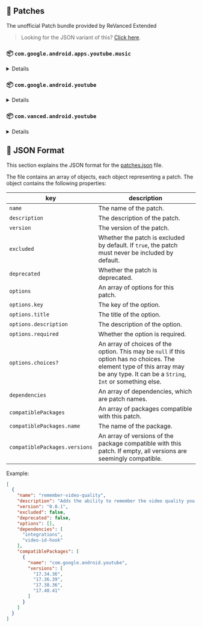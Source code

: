 ## 🧩 Patches

The unofficial Patch bundle provided by ReVanced Extended

> Looking for the JSON variant of this? [Click here](patches.json).

### 📦 `com.google.android.apps.youtube.music`
<details>

| 💊 Patch | 📜 Description | 🏹 Target Version |
|:--------:|:--------------:|:-----------------:|
| `minimized-playback-music` | Enables minimized playback on Kids music. | 5.29.52 |
| `tasteBuilder-remover` | Removes the "Tell us which artists you like" card from the home screen. | 5.29.52 |
| `hide-get-premium` | Removes all "Get Premium" evidences from the avatar menu. | 5.29.52 |
| `custom-branding-music-red` | Changes the YouTube Music launcher icon to your choice (defaults to ReVanced Red). | all |
| `custom-branding-music-revancify` | Changes the YouTube Music launcher icon to your choice (Revancify). | all |
| `compact-header` | Hides the music category bar at the top of the homepage. | 5.29.52 |
| `upgrade-button-remover` | Removes the upgrade tab from the pivot bar. | 5.29.52 |
| `background-play` | Enables playing music in the background. | 5.29.52 |
| `music-microg-support` | Allows YouTube Music ReVanced to run without root and under a different package name. | 5.29.52 |
| `custom-package-name-music` | Allows ReVanced Extended Music to run under a different package name than ReVanced Music (NON-ROOT users only!). | 5.29.52 |
| `music-video-ads` | Removes ads in the music player. | 5.29.52 |
| `codecs-unlock` | Adds more audio codec options. The new audio codecs usually result in better audio quality. | 5.29.52 |
| `exclusive-audio-playback` | Enables the option to play music without video. | 5.29.52 |
| `tablet-mode` | Unlocks landscape mode. | 5.29.52 |
| `black-navbar` | Sets the navigation bar color to black. | 5.29.52 |
</details>

### 📦 `com.google.android.youtube`
<details>

| 💊 Patch | 📜 Description | 🏹 Target Version |
|:--------:|:--------------:|:-----------------:|
| `swipe-controls` | Adds volume and brightness swipe controls. | 17.40.41 |
| `overlay-buttons` | Add overlay buttons for YouTube - copy, copy with timestamp, repeat, download. | 17.40.41 |
| `overlay-buttons-alternative-icon` | Use alternative Icons for the overlay buttons. | 17.40.41 |
| `seekbar-tapping` | Enables tap-to-seek on the seekbar of the video player. | 17.40.41 |
| `disable-create-button` | Hides the create button in the navigation bar. | 17.40.41 |
| `hide-cast-button` | Hides the cast button in the video player. | all |
| `return-youtube-dislike` | Shows the dislike count of videos using the Return YouTube Dislike API. | 17.40.41 |
| `hide-autoplay-button` | Hides the autoplay button in the video player. | 17.40.41 |
| `hide-captions-button` | Hides the captions button in the video player. | 17.40.41 |
| `disable-startup-shorts-player` | Disables playing YouTube Shorts when launching YouTube. | 17.40.41 |
| `custom-branding-icon-red` | Changes the YouTube launcher icon to your choice (defaults to ReVanced Red). | all |
| `custom-branding-icon-blue` | Changes the YouTube launcher icon to your choice (ReVanced Blue). | all |
| `custom-branding-icon-revancify` | Changes the YouTube launcher icon to your choice (Revancify). | all |
| `custom-branding-name` | Changes the YouTube launcher name to your choice (defaults to ReVanced Extended). | all |
| `amoled` | Enables pure black theme. | all |
| `materialyou` | Enables MaterialYou theme for Android 12+. | all |
| `remove-playerbutton-background` | Disable Player Button Overlay Background. | all |
| `hide-pip-notification` | Disable pip notification when you first launch pip mode. | 17.40.41 |
| `hide-time-and-seekbar` | Hides progress bar and time counter on videos. | 17.40.41 |
| `extended` | Add ReVanced Extended Features. | 17.40.41 |
| `old-quality-layout` | Enables the original quality flyout menu. | 17.40.41 |
| `hide-shorts-button` | Hides the shorts button on the navigation bar. | 17.40.41 |
| `hide-watermark` | Hides creator's watermarks on videos. | 17.40.41 |
| `hide-email-address` | Hides the email address in the account switcher. | 17.40.41 |
| `sponsorblock` | Integrate SponsorBlock. | 17.40.41 |
| `enable-wide-searchbar` | Replaces the search icon with a wide search bar. This will hide the YouTube logo when active. | 17.40.41 |
| `tablet-mini-player` | Enables the tablet mini player layout. | 17.40.41 |
| `disable-auto-captions` | Disable forced captions from being automatically enabled. | 17.40.41 |
| `minimized-playback` | Enables minimized and background playback. | 17.40.41 |
| `client-spoof` | Spoofs the YouTube or Vanced client to prevent playback issues. | all |
| `client-spoof-v2` | Spoof the YouTube client version to prevent fullscreen rotation issue. | 17.40.41 |
| `translations` | Add Crowdin Translations. | all |
| `custom-video-buffer` | Lets you change the buffers of videos. | 17.40.41 |
| `always-autorepeat` | Always repeats the playing video again. | 17.40.41 |
| `microg-support` | Allows YouTube ReVanced to run without root and under a different package name with Vanced MicroG. | 17.40.41 |
| `custom-package-name` | Allows ReVanced Extended to run under a different package name than ReVanced (NON-ROOT users only!). | 17.40.41 |
| `settings` | Adds settings for ReVanced to YouTube. | all |
| `custom-playback-speed` | Adds more video playback speed options. | 17.40.41 |
| `hdr-auto-brightness` | Makes the brightness of HDR videos follow the system default. | 17.40.41 |
| `hide-button-container` | Removes button container. | 17.40.41 |
| `hide-my-mix` | Remove My Mix from home feed and video player. | 17.40.41 |
| `optimize-resource` | Optimize resources to make your app lightweight, Add missing translations to YouTube. | all |
| `remember-video-quality` | Adds the ability to remember the video quality you chose in the video quality flyout. | 17.40.41 |
| `default-video-speed` | Adds the ability to set default video speed. | 17.40.41 |
| `video-ads` | Removes ads in the video player. | 17.40.41 |
| `general-ads` | Removes general ads. | 17.40.41 |
| `hide-infocard-suggestions` | Hides infocards in videos. | 17.40.41 |
</details>

### 📦 `com.vanced.android.youtube`
<details>

| 💊 Patch | 📜 Description | 🏹 Target Version |
|:--------:|:--------------:|:-----------------:|
| `client-spoof` | Spoofs the YouTube or Vanced client to prevent playback issues. | all |
</details>



## 📝 JSON Format

This section explains the JSON format for the [patches.json](patches.json) file.

The file contains an array of objects, each object representing a patch. The object contains the following properties:

| key                           | description                                                                                                                                                                           |
|-------------------------------|---------------------------------------------------------------------------------------------------------------------------------------------------------------------------------------|
| `name`                        | The name of the patch.                                                                                                                                                                |
| `description`                 | The description of the patch.                                                                                                                                                         |
| `version`                     | The version of the patch.                                                                                                                                                             |
| `excluded`                    | Whether the patch is excluded by default. If `true`, the patch must never be included by default.                                                                                     |
| `deprecated`                  | Whether the patch is deprecated.                                                                                                                                                      |
| `options`                     | An array of options for this patch.                                                                                                                                                   |
| `options.key`                 | The key of the option.                                                                                                                                                                |
| `options.title`               | The title of the option.                                                                                                                                                              |
| `options.description`         | The description of the option.                                                                                                                                                        |
| `options.required`            | Whether the option is required.                                                                                                                                                       |
| `options.choices?`            | An array of choices of the option. This may be `null` if this option has no choices. The element type of this array may be any type. It can be a `String`, `Int` or something else.   |
| `dependencies`                | An array of dependencies, which are patch names.                                                                                                                                      |
| `compatiblePackages`          | An array of packages compatible with this patch.                                                                                                                                      |
| `compatiblePackages.name`     | The name of the package.                                                                                                                                                              |
| `compatiblePackages.versions` | An array of versions of the package compatible with this patch. If empty, all versions are seemingly compatible.                                                                      |

Example:

```json
[
  {
    "name": "remember-video-quality",
    "description": "Adds the ability to remember the video quality you chose in the video quality flyout.",
    "version": "0.0.1",
    "excluded": false,
    "deprecated": false,
    "options": [],
    "dependencies": [
      "integrations",
      "video-id-hook"
    ],
    "compatiblePackages": [
      {
        "name": "com.google.android.youtube",
        "versions": [
          "17.34.36",
          "17.36.39",
          "17.38.36",
          "17.40.41"
        ]
      }
    ]
  }
]
```